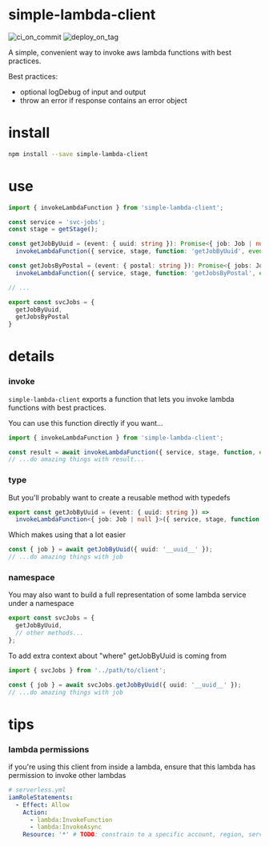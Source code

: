 # simple-lambda-client

![ci_on_commit](https://github.com/uladkasach/simple-lambda-client/workflows/test/badge.svg)
![deploy_on_tag](https://github.com/uladkasach/simple-lambda-client/workflows/publish/badge.svg)

A simple, convenient way to invoke aws lambda functions with best practices.

Best practices:

- optional logDebug of input and output
- throw an error if response contains an error object

# install

```sh
npm install --save simple-lambda-client
```

# use

```ts
import { invokeLambdaFunction } from 'simple-lambda-client';

const service = 'svc-jobs';
const stage = getStage();

const getJobByUuid = (event: { uuid: string }): Promise<{ job: Job | null }> =>
  invokeLambdaFunction({ service, stage, function: 'getJobByUuid', event });

const getJobsByPostal = (event: { postal: string }): Promise<{ jobs: Job[] }> =>
  invokeLambdaFunction({ service, stage, function: 'getJobsByPostal', event });

// ...

export const svcJobs = {
  getJobByUuid,
  getJobsByPostal
}
```

# details

### invoke

`simple-lambda-client` exports a function that lets you invoke lambda functions with best practices.

You can use this function directly if you want...

```ts
import { invokeLambdaFunction } from 'simple-lambda-client';

const result = await invokeLambdaFunction({ service, stage, function, event });
// ...do amazing things with result...
```

### type

But you'll probably want to create a reusable method with typedefs

```ts
export const getJobByUuid = (event: { uuid: string }) =>
  invokeLambdaFunction<{ job: Job | null }>({ service, stage, function: 'getJobByUuid', event });
```

Which makes using that a lot easier

```ts
const { job } = await getJobByUuid({ uuid: '__uuid__' });
// ...do amazing things with job
```

### namespace

You may also want to build a full representation of some lambda service under a namespace

```ts
export const svcJobs = {
  getJobByUuid,
  // other methods...
};
```

To add extra context about "where" getJobByUuid is coming from

```ts
import { svcJobs } from '../path/to/client';

const { job } = await svcJobs.getJobByUuid({ uuid: '__uuid__' });
// ...do amazing things with job
```

# tips

### lambda permissions

if you're using this client from inside a lambda, ensure that this lambda has permission to invoke other lambdas

```yml
# serverless.yml
iamRoleStatements:
  - Effect: Allow
    Action:
      - lambda:InvokeFunction
      - lambda:InvokeAsync
    Resource: '*' # TODO: constrain to a specific account, region, service, and stage
```
